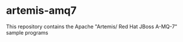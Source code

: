 # artemis-amq7

This repository contains the Apache "Artemis/ Red Hat JBoss A-MQ-7" sample programs
